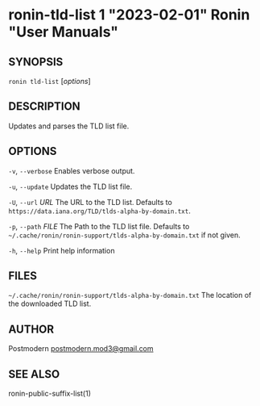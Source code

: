 # ronin-tld-list 1 "2023-02-01" Ronin "User Manuals"

## SYNOPSIS

`ronin tld-list` [*options*]

## DESCRIPTION

Updates and parses the TLD list file.

## OPTIONS

`-v`, `--verbose`
  Enables verbose output.

`-u`, `--update`
  Updates the TLD list file.

`-U`, `--url` *URL*
  The URL to the TLD list. Defaults to
  `https://data.iana.org/TLD/tlds-alpha-by-domain.txt`.

`-p`, `--path` *FILE*
  The Path to the TLD list file. Defaults to
  `~/.cache/ronin/ronin-support/tlds-alpha-by-domain.txt` if not given.

`-h`, `--help`
  Print help information

## FILES

`~/.cache/ronin/ronin-support/tlds-alpha-by-domain.txt`
  The location of the downloaded TLD list.

## AUTHOR

Postmodern <postmodern.mod3@gmail.com>

## SEE ALSO

ronin-public-suffix-list(1)
